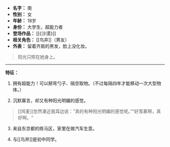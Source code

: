 
- **名字：** 南
- **性别：** 女
- **年龄：** 18岁
- **身份：** 大学生，超能力者
- **登场作品：** [[《沙漠》]]
- **相关角色：** [[鸟井]]（男友）
- **外表：** 留着齐肩的黑发，脸上没化妆。

> 阳光只照在她身上。

---

**特征：** 

1. 拥有超能力！可以掰弯勺子、隔空取物。（不过每隔四年才能移动一次大型物体。）

2. 沉默寡言，却又有种阳光明媚的感觉。

> [[鸠麦]]忽然凑近我耳边说：“真的有种阳光明媚的感觉呢。”“好羡慕啊，真好啊。“

3. 来自东京都的练马区，家里在做汽车生意。

4. 与[[鸟井]]是初中同学。

